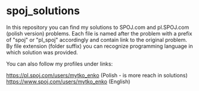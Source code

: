 # spoj_solutions
In this repository you can find my solutions to SPOJ.com and pl.SPOJ.com (polish version) problems.
Each file is named after the problem with a prefix of "spoj" or "pl_spoj" accordingly and contain link to the original problem.
By file extension (folder suffix) you can recognize programming language in which solution was provided.

You can also follow my profiles under links:

https://pl.spoj.com/users/mytko_enko (Polish - is more reach in solutions)
https://www.spoj.com/users/mytko_enko (English)
